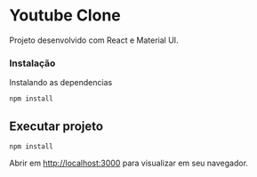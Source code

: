 # Youtube Clone

Projeto desenvolvido com React e Material UI.

### Instalação

Instalando as dependencias
```
npm install
```

## Executar projeto
```
npm install
```

Abrir em [http://localhost:3000](http://localhost:3000) para visualizar em seu navegador.
